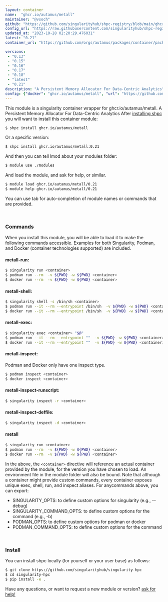 ```yaml
---
layout: container
name:  "ghcr.io/autamus/metall"
maintainer: "@vsoch"
github: "https://github.com/singularityhub/shpc-registry/blob/main/ghcr.io/autamus/metall/container.yaml"
config_url: "https://raw.githubusercontent.com/singularityhub/shpc-registry/main/ghcr.io/autamus/metall/container.yaml"
updated_at: "2023-10-28 02:20:29.476031"
latest: "0.21"
container_url: "https://github.com/orgs/autamus/packages/container/package/metall"

versions:
 - "0.13"
 - "0.15"
 - "0.16"
 - "0.17"
 - "0.18"
 - "latest"
 - "0.21"
description: "A Persistent Memory Allocator For Data-Centric Analytics"
config: {"docker": "ghcr.io/autamus/metall", "url": "https://github.com/orgs/autamus/packages/container/package/metall", "maintainer": "@vsoch", "description": "A Persistent Memory Allocator For Data-Centric Analytics", "latest": {"0.21": "sha256:e272b8485e7fd86017e706363f814cf15107c15f01c5a56800ce100e8694bd5a"}, "tags": {"0.13": "sha256:38b265f335af401fb19f8839cb923e5d7236da7d5c8e88571180ac846ed4674b", "0.15": "sha256:e38dee252c235ad3a894fc15fbd7c141dfd3c91004aeb1118fc80c18ab46517e", "0.16": "sha256:982b182bbaabb05ca2d0e32e5fa3bfda3134a76e92dc39f383c6c544f5d7ed5d", "0.17": "sha256:4e9599ba5172626c91c4bf16cc0fb855da2ee807f23719a7fe07dbf5c9afde69", "0.18": "sha256:4d4e8c403c58ebcd04c22910d8cf4ddbc3b3008e373f2c1706a1f69399969187", "latest": "sha256:e272b8485e7fd86017e706363f814cf15107c15f01c5a56800ce100e8694bd5a", "0.21": "sha256:e272b8485e7fd86017e706363f814cf15107c15f01c5a56800ce100e8694bd5a"}}
---
```


This module is a singularity container wrapper for ghcr.io/autamus/metall.
A Persistent Memory Allocator For Data-Centric Analytics
After [installing shpc](#install) you will want to install this container module:


```bash
$ shpc install ghcr.io/autamus/metall
```

Or a specific version:

```bash
$ shpc install ghcr.io/autamus/metall:0.21
```

And then you can tell lmod about your modules folder:

```bash
$ module use ./modules
```

And load the module, and ask for help, or similar.

```bash
$ module load ghcr.io/autamus/metall/0.21
$ module help ghcr.io/autamus/metall/0.21
```

You can use tab for auto-completion of module names or commands that are provided.

<br>

### Commands

When you install this module, you will be able to load it to make the following commands accessible.
Examples for both Singularity, Podman, and Docker (container technologies supported) are included.

#### metall-run:

```bash
$ singularity run <container>
$ podman run --rm  -v ${PWD} -w ${PWD} <container>
$ docker run --rm  -v ${PWD} -w ${PWD} <container>
```

#### metall-shell:

```bash
$ singularity shell -s /bin/sh <container>
$ podman run --it --rm --entrypoint /bin/sh  -v ${PWD} -w ${PWD} <container>
$ docker run --it --rm --entrypoint /bin/sh  -v ${PWD} -w ${PWD} <container>
```

#### metall-exec:

```bash
$ singularity exec <container> "$@"
$ podman run --it --rm --entrypoint ""  -v ${PWD} -w ${PWD} <container> "$@"
$ docker run --it --rm --entrypoint ""  -v ${PWD} -w ${PWD} <container> "$@"
```

#### metall-inspect:

Podman and Docker only have one inspect type.

```bash
$ podman inspect <container>
$ docker inspect <container>
```

#### metall-inspect-runscript:

```bash
$ singularity inspect -r <container>
```

#### metall-inspect-deffile:

```bash
$ singularity inspect -d <container>
```



#### metall

```bash
$ singularity run <container>
$ podman run --rm  -v ${PWD} -w ${PWD} <container>
$ docker run --rm  -v ${PWD} -w ${PWD} <container>
```


In the above, the `<container>` directive will reference an actual container provided
by the module, for the version you have chosen to load. An environment file in the
module folder will also be bound. Note that although a container
might provide custom commands, every container exposes unique exec, shell, run, and
inspect aliases. For anycommands above, you can export:

 - SINGULARITY_OPTS: to define custom options for singularity (e.g., --debug)
 - SINGULARITY_COMMAND_OPTS: to define custom options for the command (e.g., -b)
 - PODMAN_OPTS: to define custom options for podman or docker
 - PODMAN_COMMAND_OPTS: to define custom options for the command

<br>

### Install

You can install shpc locally (for yourself or your user base) as follows:

```bash
$ git clone https://github.com/singularityhub/singularity-hpc
$ cd singularity-hpc
$ pip install -e .
```

Have any questions, or want to request a new module or version? [ask for help!](https://github.com/singularityhub/singularity-hpc/issues)